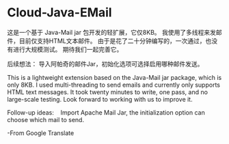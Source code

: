 # Cloud-Java-EMail
这是一个基于 Java-Mail jar 包开发的轻扩展，它仅8KB。 
我使用了多线程来发邮件，目前仅支持HTML文本邮件。 
由于是花了二十分钟编写的，一次通过，也没有进行大规模测试。 
期待我们一起完善它。 

后续想法：
  导入阿帕奇的邮件Jar，初始化选项可选择启用哪种邮件发送。



This is a lightweight extension based on the Java-Mail jar package, which is only 8KB. 
I used multi-threading to send emails and currently only supports HTML text messages. 
It took twenty minutes to write, one pass, and no large-scale testing.
Look forward to working with us to improve it.

Follow-up ideas:
   Import Apache Mail Jar, the initialization option can choose which mail to send.

-From Google Translate

